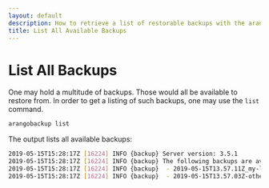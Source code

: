 ```yaml
---
layout: default
description: How to retrieve a list of restorable backups with the arangobackup tool.
title: List All Available Backups
---
```

List All Backups
================

One may hold a multitude of backups. Those would all be available
to restore from. In order to get a listing of such backups, one
may use the `list` command.

```bash 
arangobackup list
```

The output lists all available backups:

```bash
2019-05-15T15:28:17Z [16224] INFO {backup} Server version: 3.5.1
2019-05-15T15:28:17Z [16224] INFO {backup} The following backups are available:
2019-05-15T15:28:17Z [16224] INFO {backup}  - 2019-05-15T13.57.11Z_my-label
2019-05-15T15:28:17Z [16224] INFO {backup}  - 2019-05-15T13.57.03Z-other-label
```
